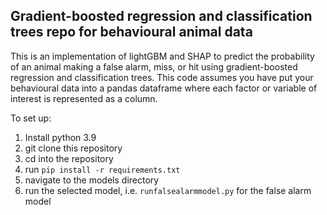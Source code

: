 ## Gradient-boosted regression and classification trees repo for behavioural animal data

This is an implementation of lightGBM and SHAP to predict the probability of an animal making a false alarm, miss, or hit using gradient-boosted regression
and classification trees. This code assumes you have put your behavioural data into a pandas dataframe where each factor or variable of interest is represented as a column.

To set up:
1. Install python 3.9
2. git clone this repository
3. cd into the repository
4. run `pip install -r requirements.txt`
5. navigate to the models directory
6. run  the selected model, i.e. `runfalsealarmmodel.py` for the false alarm model

